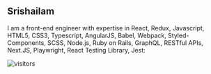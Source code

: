 
## Srishailam

I am a front-end engineer with expertise in React, Redux, Javascript, HTML5, CSS3, Typescript, AngularJS, Babel, Webpack, Styled-Components, SCSS, Node.js, Ruby on Rails, GraphQL, RESTful APIs, Next.JS, Playwright, React Testing Library, Jest:


 ![visitors](https://visitor-badge.laobi.icu/badge?page_id=Srishailam)

